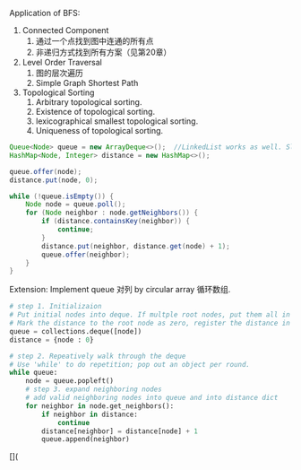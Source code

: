 Application of BFS:
1. Connected Component
    1. 通过一个点找到图中连通的所有点
    2. 非递归方式找到所有方案（见第20章）
2. Level Order Traversal
    1. 图的层次遍历
    2. Simple Graph Shortest Path
3. Topological Sorting
    1. Arbitrary topological sorting.
    2. Existence of topological sorting.
    3. lexicographical smallest topological sorting.
    4. Uniqueness of topological sorting.

```java
Queue<Node> queue = new ArrayDeque<>();  //LinkedList works as well. Slower due to 非连续数据结构 
HashMap<Node, Integer> distance = new HashMap<>();

queue.offer(node); 
distance.put(node, 0);

while (!queue.isEmpty()) {
    Node node = queue.poll();
    for (Node neighbor : node.getNeighbors()) {
        if (distance.containsKey(neighbor)) {
            continue;
        }
        distance.put(neighbor, distance.get(node) + 1);
        queue.offer(neighbor);
    }
}
```
Extension: Implement queue 对列 by circular array 循环数组. 


```python
# step 1. Initializaion
# Put initial nodes into deque. If multple root nodes, put them all in the deque.
# Mark the distance to the root node as zero, register the distance in dict.
queue = collections.deque([node])
distance = {node : 0}

# step 2. Repeatively walk through the deque
# Use 'while' to do repetition; pop out an object per round.
while queue:
    node = queue.popleft()
    # step 3. expand neighboring nodes
    # add valid neighboring nodes into queue and into distance dict
    for neighbor in node.get_neighbors():
        if neighbor in distance:
            continue
        distance[neighbor] = distance[node] + 1
        queue.append(neighbor)
```

[](